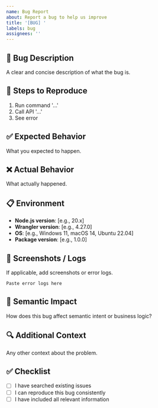 ```yaml
---
name: Bug Report
about: Report a bug to help us improve
title: '[BUG] '
labels: bug
assignees: ''
---
```


## 🐛 Bug Description

A clear and concise description of what the bug is.

## 🔄 Steps to Reproduce

1. Run command '...'
2. Call API '...'
3. See error

## ✅ Expected Behavior

What you expected to happen.

## ❌ Actual Behavior

What actually happened.

## 📋 Environment

- **Node.js version**: [e.g., 20.x]
- **Wrangler version**: [e.g., 4.27.0]
- **OS**: [e.g., Windows 11, macOS 14, Ubuntu 22.04]
- **Package version**: [e.g., 1.0.0]

## 📸 Screenshots / Logs

If applicable, add screenshots or error logs.

```
Paste error logs here
```

## 🎯 Semantic Impact

How does this bug affect semantic intent or business logic?

## 🔍 Additional Context

Any other context about the problem.

## ✅ Checklist

- [ ] I have searched existing issues
- [ ] I can reproduce this bug consistently
- [ ] I have included all relevant information
